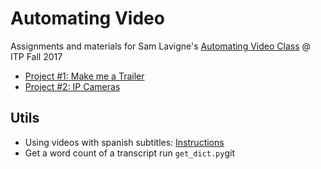 # Automating Video 

Assignments and materials for Sam Lavigne's [Automating Video Class](https://github.com/antiboredom/automating-video-itp) @ ITP Fall 2017 

- [Project #1: Make me a Trailer](work/Make_me_a_trailer)
- [Project #2: IP Cameras](work/ip_camera)

## Utils

- Using videos with spanish subtitles: [Instructions](SPANISH.md)
- Get a word count of a transcript run `get_dict.py`git 